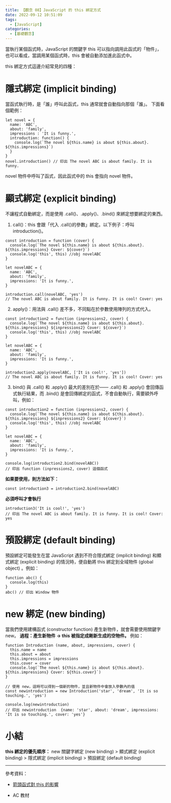 ```yaml
---
title: 【觀念 08】JavaScript 的 this 綁定方式
date: 2022-09-12 10:51:09
tags:
  - [JavaScript]
categories:
  - [基礎觀念]
---
```


當執行某個函式時，JavaScript 的關鍵字 this 可以指向調用此函式的「物件」，也可以看成，當調用某個函式時，this 會被自動添加進此函式中。

<!-- more -->

this 綁定方式這邊介紹常見的四種：

# 隱式綁定 (implicit binding)

當函式執行時，是「誰」呼叫此函式，this 通常就會自動指向那個「誰」。
下面看個範例：

```
let novel = {
  name: 'ABC',
  about: 'family',
  impressions : 'It is funny.',
  introduction: function() {
    console.log(`The novel ${this.name} is about ${this.about}. ${this.impressions}`)
  }
}
novel.introduction() // 印出 The novel ABC is about family. It is funny.
```

novel 物件中呼叫了函式，因此函式中的 this 會指向 novel 物件。

# 顯式綁定 (explicit binding)

不讓程式自動綁定，而是使用 .call()、.apply()、.bind() 來綁定想要綁定的東西。

1. call()：this 會跟「代入 .call()的參數」綁定。以下例子：呼叫 introduction()。

```
const introduction = function (cover) {
  console.log(`The novel ${this.name} is about ${this.about}. ${this.impressions} Cover: ${cover}`)
  console.log('this', this) //obj novelABC
}

let novelABC = {
  name: 'ABC',
  about: 'family',
  impressions: 'It is funny.',
}

introduction.call(novelABC, 'yes')
// The novel ABC is about family. It is funny. It is cool! Cover: yes
```

2. apply()：用法與 .call() 差不多，不同點在於參數使用陣列的方式代入。

```
const introduction2 = function (inpressions2, cover) {
  console.log(`The novel ${this.name} is about ${this.about}. ${this.impressions} ${inpressions2} Cover: ${cover}`)
  console.log('this', this) //obj novelABC
}

let novelABC = {
  name: 'ABC',
  about: 'family',
  impressions: 'It is funny.',
}

introduction2.apply(novelABC, ['It is cool!', 'yes'])
// The novel ABC is about family. It is funny. It is cool! Cover: yes
```

3. bind() 與 .call() 和 .apply() 最大的差別在於—— .call() 和 .apply() 會回傳函式執行結果，而 .bind() 是會回傳綁定的函式，不會自動執行，需要額外呼叫，例如：

```
const introduction2 = function (inpressions2, cover) {
  console.log(`The novel ${this.name} is about ${this.about}. ${this.impressions} ${inpressions2} Cover: ${cover}`)
  console.log('this', this) //obj novelABC
}

let novelABC = {
  name: 'ABC',
  about: 'family',
  impressions: 'It is funny.',
}

console.log(introduction2.bind(novelABC))
// 印出 function (inpressions2, cover) 這個函式

```

**如果要使用，則方法如下：**

```
const introduction3 = introduction2.bind(novelABC)
```

**必須呼叫才會執行**

```
introduction3('It is cool!', 'yes')
// 印出 The novel ABC is about family. It is funny. It is cool! Cover: yes
```

# 預設綁定 (default binding)

預設綁定可能發生在當 JavaScript 遇到不符合隱式綁定 (implicit binding) 和顯式綁定 (explicit binding) 的情況時，便自動將 this 綁定到全域物件 (global object) 。例如：

```
function abc() {
  console.log(this)
}
abc() // 印出 Window 物件
```

# new 綁定 (new binding)

當我們使用建構函式 (constructor function) 產生新物件，就會需要使用關鍵字 new。
**過程：產生新物件 → this 被指定成剛新生成的空物件。**
例如：

```
function Introduction (name, about, impressions, cover) {
  this.name = name
  this.about = about
  this.impressions = impressions
  this.cover = cover
  console.log(`The novel ${this.name} is about ${this.about}. ${this.impressions} Cover: ${this.cover}`)
}

// 使用 new，這時可以得到一個新的物件，並且新物件中會放入參數內的值
const newintroduction = new Introduction('star', 'dream', 'It is so touching.', 'yes')

console.log(newintroduction)
// 印出 newintroduction  {name: 'star', about: 'dream', impressions: 'It is so touching.', cover: 'yes'}
```

# 小結

**this 綁定的優先順序：**
new 關鍵字綁定 (new binding) > 顯式綁定 (explicit binding) > 隱式綁定 (implicit binding) > 預設綁定 (default binding)

---

參考資料：

- [箭頭函式對 this 的影響](https://pjchender.dev/javascript/js-arrow-function/)

- AC 教材
